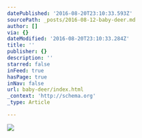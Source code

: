 ```yaml
---
datePublished: '2016-08-20T23:10:33.593Z'
sourcePath: _posts/2016-08-12-baby-deer.md
author: []
via: {}
dateModified: '2016-08-20T23:10:33.284Z'
title: ''
publisher: {}
description: ''
starred: false
inFeed: true
hasPage: true
inNav: false
url: baby-deer/index.html
_context: 'http://schema.org'
_type: Article

---
```

![](https://the-grid-user-content.s3-us-west-2.amazonaws.com/7450644b-d4bb-4709-871d-59a627a2dbf2.jpg)